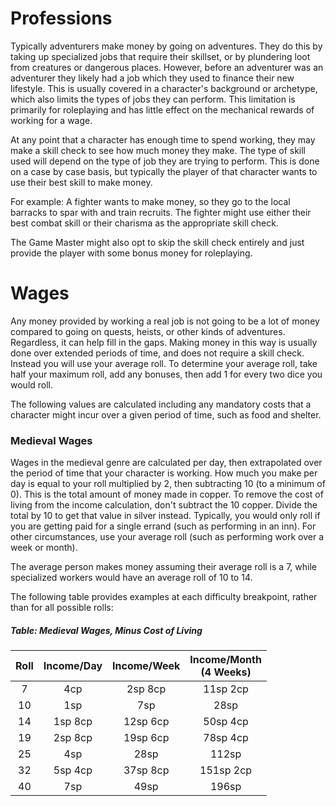 # Professions

Typically adventurers make money by going on adventures. They do this by taking up specialized jobs that require their skillset, or by plundering loot from creatures or dangerous places. However, before an adventurer was an adventurer they likely had a job which they used to finance their new lifestyle. This is usually covered in a character's background or archetype, which also limits the types of jobs they can perform. This limitation is primarily for roleplaying and has little effect on the mechanical rewards of working for a wage.

At any point that a character has enough time to spend working, they may make a skill check to see how much money they make. The type of skill used will depend on the type of job they are trying to perform. This is done on a case by case basis, but typically the player of that character wants to use their best skill to make money.

For example: A fighter wants to make money, so they go to the local barracks to spar with and train recruits. The fighter might use either their best combat skill or their charisma as the appropriate skill check.

The Game Master might also opt to skip the skill check entirely and just provide the player with some bonus money for roleplaying.

# Wages

Any money provided by working a real job is not going to be a lot of money compared to going on quests, heists, or other kinds of adventures. Regardless, it can help fill in the gaps. Making money in this way is usually done over extended periods of time, and does not require a skill check. Instead you will use your average roll. To determine your average roll, take half your maximum roll, add any bonuses, then add 1 for every two dice you would roll.

The following values are calculated including any mandatory costs that a character might incur over a given period of time, such as food and shelter.

### Medieval Wages

Wages in the medieval genre are calculated per day, then extrapolated over the period of time that your character is working. How much you make per day is equal to your roll multiplied by 2, then subtracting 10 (to a minimum of 0). This is the total amount of money made in copper. To remove the cost of living from the income calculation, don't subtract the 10 copper. Divide the total by 10 to get that value in silver instead. Typically, you would only roll if you are getting paid for a single errand (such as performing in an inn). For other circumstances, use your average roll (such as performing work over a week or month).

The average person makes money assuming their average roll is a 7, while specialized workers would have an average roll of 10 to 14.

The following table provides examples at each difficulty breakpoint, rather than for all possible rolls:

##### Table: Medieval Wages, Minus Cost of Living
| Roll | Income/Day | Income/Week | Income/Month<br/>(4 Weeks) |
|:-:|:-:|:-:|:-:|
| 7 | 4cp | 2sp 8cp | 11sp 2cp |
| 10 | 1sp | 7sp | 28sp |
| 14 | 1sp 8cp | 12sp 6cp | 50sp 4cp |
| 19 | 2sp 8cp | 19sp 6cp | 78sp 4cp |
| 25 | 4sp | 28sp | 112sp |
| 32 | 5sp 4cp | 37sp 8cp | 151sp 2cp |
| 40 | 7sp | 49sp | 196sp |